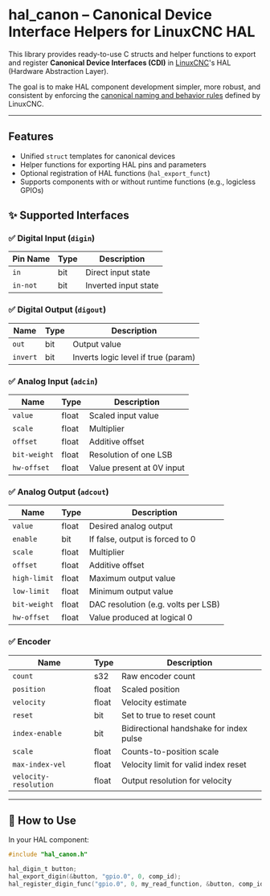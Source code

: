 # hal_canon – Canonical Device Interface Helpers for LinuxCNC HAL

This library provides ready-to-use C structs and helper functions to export and register **Canonical Device Interfaces (CDI)** in [LinuxCNC](https://linuxcnc.org)'s HAL (Hardware Abstraction Layer).

The goal is to make HAL component development simpler, more robust, and consistent by enforcing the [canonical naming and behavior rules](https://linuxcnc.org/docs/html/hal/canonical-devices.html) defined by LinuxCNC.

---

## Features

- Unified `struct` templates for canonical devices
- Helper functions for exporting HAL pins and parameters
- Optional registration of HAL functions (`hal_export_funct`)
- Supports components with or without runtime functions (e.g., logicless GPIOs)

## ✨ Supported Interfaces

### ✅ Digital Input (`digin`)
| Pin Name       | Type | Description                         |
|----------------|------|-------------------------------------|
| `in`           | bit  | Direct input state                  |
| `in-not`       | bit  | Inverted input state                |

### ✅ Digital Output (`digout`)
| Name       | Type | Description                          |
|------------|------|--------------------------------------|
| `out`      | bit  | Output value                         |
| `invert`   | bit  | Inverts logic level if true (param)  |

### ✅ Analog Input (`adcin`)
| Name           | Type   | Description                         |
|----------------|--------|-------------------------------------|
| `value`        | float  | Scaled input value                  |
| `scale`        | float  | Multiplier                         |
| `offset`       | float  | Additive offset                    |
| `bit-weight`   | float  | Resolution of one LSB              |
| `hw-offset`    | float  | Value present at 0V input          |

### ✅ Analog Output (`adcout`)
| Name           | Type   | Description                         |
|----------------|--------|-------------------------------------|
| `value`        | float  | Desired analog output               |
| `enable`       | bit    | If false, output is forced to 0     |
| `scale`        | float  | Multiplier                         |
| `offset`       | float  | Additive offset                    |
| `high-limit`   | float  | Maximum output value               |
| `low-limit`    | float  | Minimum output value               |
| `bit-weight`   | float  | DAC resolution (e.g. volts per LSB)|
| `hw-offset`    | float  | Value produced at logical 0        |

### ✅ Encoder
| Name                | Type   | Description                             |
|---------------------|--------|-----------------------------------------|
| `count`             | s32    | Raw encoder count                       |
| `position`          | float  | Scaled position                         |
| `velocity`          | float  | Velocity estimate                       |
| `reset`             | bit    | Set to true to reset count              |
| `index-enable`      | bit    | Bidirectional handshake for index pulse |
| `scale`             | float  | Counts-to-position scale                |
| `max-index-vel`     | float  | Velocity limit for valid index reset    |
| `velocity-resolution` | float| Output resolution for velocity          |

---

## 🚀 How to Use

In your HAL component:

```c
#include "hal_canon.h"

hal_digin_t button;
hal_export_digin(&button, "gpio.0", 0, comp_id);
hal_register_digin_func("gpio.0", 0, my_read_function, &button, comp_id);

